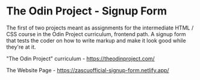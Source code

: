 # The Odin Project - Signup Form

The first of two projects meant as assignments for the intermediate HTML / CSS course in the Odin Project curriculum, frontend path.
A signup form that tests the coder on how to write markup and make it look good while they're at it.

"The Odin Project" curriculum - https://theodinproject.com/

The Website Page - https://zascuofficial-signup-form.netlify.app/
